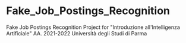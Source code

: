# Fake_Job_Postings_Recognition
Fake Job Postings Recognition Project for "Introduzione all'Intelligenza Artificiale" 
AA. 2021-2022 Università degli Studi di Parma
